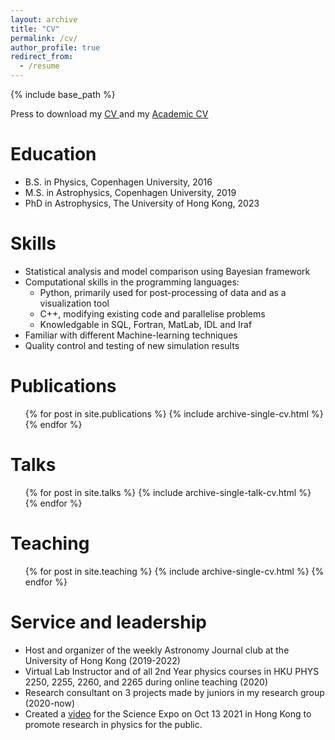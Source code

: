 ```yaml
---
layout: archive
title: "CV"
permalink: /cv/
author_profile: true
redirect_from:
  - /resume
---
```

{% include base_path %}

Press to download my <a href="/path/to/your/file.pdf" download> CV </a>
 and my <a href="/path/to/your/file.pdf" download> Academic CV </a> 

Education
======
* B.S. in Physics, Copenhagen University, 2016
* M.S. in Astrophysics, Copenhagen University, 2019
* PhD in Astrophysics, The University of Hong Kong, 2023


Skills
======
* Statistical analysis and model comparison using Bayesian framework
* Computational skills in the programming languages:
  * Python, primarily used for post-processing of data and as a visualization tool
  * C++, modifying existing code and parallelise problems
  * Knowledgable in SQL, Fortran, MatLab, IDL and Iraf
* Familiar with different Machine-learning techniques
* Quality control and testing of new simulation results

Publications
======
  <ul>{% for post in site.publications %}
    {% include archive-single-cv.html %}
  {% endfor %}</ul>
  
Talks
======
  <ul>{% for post in site.talks %}
    {% include archive-single-talk-cv.html %}
  {% endfor %}</ul>
  
Teaching
======
  <ul>{% for post in site.teaching %}
    {% include archive-single-cv.html %}
  {% endfor %}</ul>
  
Service and leadership
======
* Host and organizer of the weekly Astronomy Journal club at the University of Hong Kong (2019-2022)
* Virtual Lab Instructor and of all 2nd Year physics courses in HKU PHYS 2250, 2255, 2260, and 2265 during online teaching (2020)
* Research consultant on 3 projects made by juniors in my research group (2020-now)  
* Created a <a href="[https://webapp.science.hku.hk/sr4/servlet/enquiry?Type=Course&course_code=PHYS3652](https://gfh112.github.io/Lars/portfolio/Introduction_X-ray_reverberation)" target="_blank">video</a> for the Science Expo on Oct 13 2021 in Hong Kong to promote research in physics for the public.
